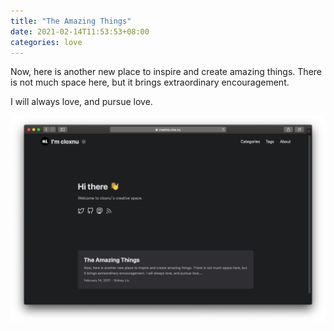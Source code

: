 ```yaml
---
title: "The Amazing Things"
date: 2021-02-14T11:53:53+08:00
categories: love
---
```


Now, here is another new place to inspire and create amazing things. There is not much space here, but it brings extraordinary encouragement.

I will always love, and pursue love.

![shot](assets/screenshot.png)
